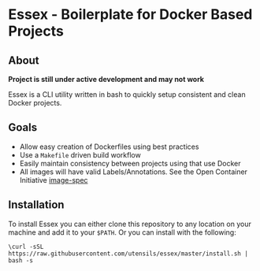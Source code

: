 # Essex - Boilerplate for Docker Based Projects

## About

**Project is still under active development and may not work**

Essex is a CLI utility written in bash to quickly setup consistent and clean Docker projects.

## Goals

 * Allow easy creation of Dockerfiles using best practices
 * Use a `Makefile` driven build workflow
 * Easily maintain consistency between projects using that use Docker
 * All images will have valid Labels/Annotations. See the Open Container Initiative [image-spec](https://github.com/opencontainers/image-spec/blob/master/annotations.md)


## Installation

To install Essex you can either clone this repository to any location on your machine and add it to your `$PATH`.
Or you can install with the following:  
```shell
\curl -sSL  https://raw.githubusercontent.com/utensils/essex/master/install.sh | bash -s
```